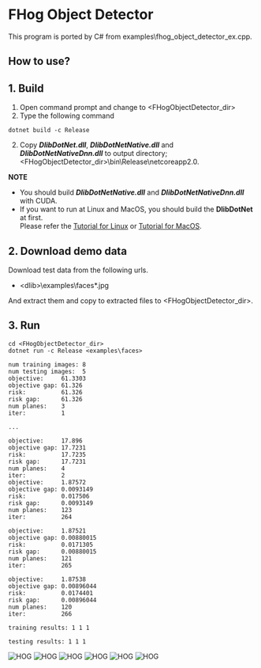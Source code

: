 ﻿# FHog Object Detector
 
This program is ported by C# from examples\fhog_object_detector_ex.cpp.

## How to use?

## 1. Build

1. Open command prompt and change to &lt;FHogObjectDetector_dir&gt;
1. Type the following command
````
dotnet build -c Release
````
2. Copy ***DlibDotNet.dll***, ***DlibDotNetNative.dll*** and ***DlibDotNetNativeDnn.dll*** to output directory; &lt;FHogObjectDetector_dir&gt;\bin\Release\netcoreapp2.0.

**NOTE**  
- You should build ***DlibDotNetNative.dll*** and ***DlibDotNetNativeDnn.dll*** with CUDA.
- If you want to run at Linux and MacOS, you should build the **DlibDotNet** at first.  
Please refer the [Tutorial for Linux](https://github.com/takuya-takeuchi/DlibDotNet/wiki/Tutorial-for-Linux) or [Tutorial for MacOS](https://github.com/takuya-takeuchi/DlibDotNet/wiki/Tutorial-for-MacOS).

## 2. Download demo data

Download test data from the following urls.

- &lt;dlib&gt;\examples\faces\*.jpg

And extract them and copy to extracted files to &lt;FHogObjectDetector_dir&gt;.

## 3. Run

````
cd <FHogObjectDetector_dir>
dotnet run -c Release <examples\faces>

num training images: 8
num testing images:  5
objective:     61.3303
objective gap: 61.326
risk:          61.326
risk gap:      61.326
num planes:    3
iter:          1

...

objective:     17.896
objective gap: 17.7231
risk:          17.7235
risk gap:      17.7231
num planes:    4
iter:          2
objective:     1.87572
objective gap: 0.0093149
risk:          0.017506
risk gap:      0.0093149
num planes:    123
iter:          264

objective:     1.87521
objective gap: 0.00880015
risk:          0.0171305
risk gap:      0.00880015
num planes:    121
iter:          265

objective:     1.87538
objective gap: 0.00896044
risk:          0.0174401
risk gap:      0.00896044
num planes:    120
iter:          266

training results: 1 1 1

testing results: 1 1 1
````

![HOG](images/0.png "HOG")
![HOG](images/1.png "HOG")
![HOG](images/2.png "HOG")
![HOG](images/3.png "HOG")
![HOG](images/4.png "HOG")
![HOG](images/5.png "HOG")